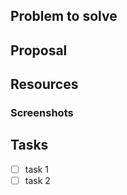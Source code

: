 ## Problem to solve

<!-- Explain the problem in your own words. -->

## Proposal

<!-- Share the proposed changes, or go ahead with creating a new merge request and linking it here. -->

## Resources
### Screenshots

## Tasks

- [ ] task 1
- [ ] task 2
